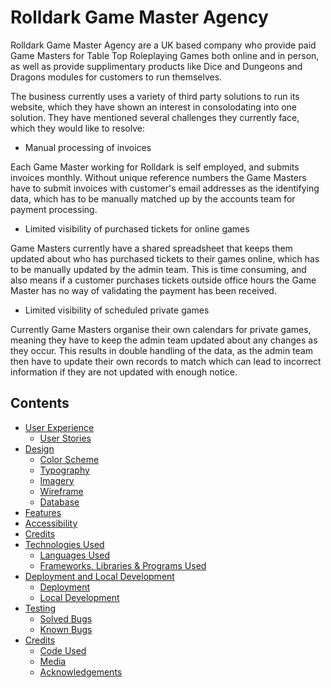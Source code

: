 # Rolldark Game Master Agency

Rolldark Game Master Agency are a UK based company who provide paid Game Masters for Table Top Roleplaying Games both online and in person, as well as provide supplimentary products like Dice and Dungeons and Dragons modules for customers to run themselves.

The business currently uses a variety of third party solutions to run its website, which they have shown an interest in consolodating into one solution. They have mentioned several challenges they currently face, which they would like to resolve:

* Manual processing of invoices

Each Game Master working for Rolldark is self employed, and submits invoices monthly. Without unique reference numbers the Game Masters have to submit invoices with customer's email addresses as the identifying data, which has to be manually matched up by the accounts team for payment processing.

* Limited visibility of purchased tickets for online games

Game Masters currently have a shared spreadsheet that keeps them updated about who has purchased tickets to their games online, which has to be manually updated by the admin team. This is time consuming, and also means if a customer purchases tickets outside office hours the Game Master has no way of validating the payment has been received.

* Limited visibility of scheduled private games

Currently Game Masters organise their own calendars for private games, meaning they have to keep the admin team updated about any changes as they occur. This results in double handling of the data, as the admin team then have to update their own records to match which can lead to incorrect information if they are not updated with enough notice.

## Contents

* [User Experience](#user-experience)
    - [User Stories](#user-stories)
* [Design](#design)
    - [Color Scheme](#color-scheme)
    - [Typography](#typography)
    - [Imagery](#imagery)
    - [Wireframe](#wireframe)
    - [Database](#database)
* [Features](#features)
* [Accessibility](#accessibility)
* [Credits](#credits)
* [Technologies Used](#technologies-used)
    - [Languages Used](#languages-used)
    - [Frameworks, Libraries & Programs Used](#frameworks-libraries--programs-used)
* [Deployment and Local Development](#deployment-and-local-development)
    - [Deployment](#deployment)
    - [Local Development](#local-development)
* [Testing](#testing)
    - [Solved Bugs](#solved-bugs)
    - [Known Bugs](#known-bugs)
* [Credits](#credits)
    - [Code Used](#code-used)
    - [Media](#media)
    - [Acknowledgements](#acknowledgements)

